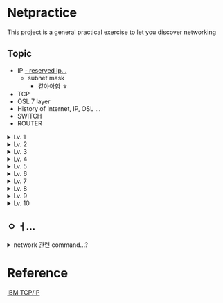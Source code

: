 # Netpractice

This project is a general practical exercise to let you discover networking

## Topic

- IP [- reserved ip...](https://en.wikipedia.org/wiki/Reserved_IP_addresses)
  - subnet mask
    - 같아야함 ㅎ
- TCP
- OSL 7 layer
- History of Internet, IP, OSL ...
- SWITCH
- ROUTER

<details>
<summary> Lv. 1 </summary>
</details>
<details>
<summary> Lv. 2 </summary>
</details>
<details>
<summary> Lv. 3 </summary>
</details>
<details>
<summary> Lv. 4 </summary>
</details>
<details>
<summary> Lv. 5 </summary>
</details>
<details>
<summary> Lv. 6 </summary>
</details>
<details>
<summary> Lv. 7 </summary>
</details>
<details>
<summary> Lv. 8 </summary>
기본적으로 각 대역폭당 독립적인 ip 영역을 가지고 있으면 됨.
하지만 인터넷과 통신하므로, private ip를 갖고 있으면 요청을 보낼 순 있지만 받을 순 없음.
따라서 범위를 잘 지정해서 넣어야함.
</details>
<details>
<summary> Lv. 9 </summary>
</details>
<details>
<summary> Lv. 10 </summary>
</details>

## ㅇ ㅓ...

<details>
<summary> network 관련 command...? </summary>

`traceroute` 명령어로 라우팅 되는 과정 볼 수 있음 (8.8.8.8 = google)
![img](asset/img.png)

`nslookup` 명령어로 특정 도메인의 ip or 그 반대를 알 수 있음

`net-server` 서버를 열어줌...?

`nettop` 소켓과 라우터들의 리스트를 보여줌

`netbios` 넷 바이오스...?

`networksetup` 컴퓨터에 연결된 네트워크 정보들

`netstat` network status

`netstat -rn` route table

`lsof -i -n` 인터넷과 네트워크 파일들의 listening 상태확인
`lsof -i TCP ` TCP 상태 확인

`nc [HOST] [PORT] ` TCP 연결, UDP 패킷 전송 등등 TCP UDP 관련 많은걸 하게 해줌. 

</details>

# Reference

[IBM TCP/IP](https://www.ibm.com/docs/ko/aix/7.1?topic=management-transmission-control-protocolinternet-protocol)

